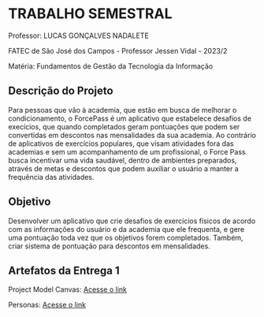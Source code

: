 # TRABALHO SEMESTRAL

Professor: LUCAS GONÇALVES NADALETE

FATEC de São José dos Campos - Professor Jessen Vidal - 2023/2

Matéria: Fundamentos de Gestão da Tecnologia da Informação

## Descrição do Projeto
Para pessoas que vão à academia, que estão em busca de melhorar o condicionamento, o ForcePass é um aplicativo que estabelece desafios de execícios, que quando completados geram pontuações que podem ser convertidas em descontos nas mensalidades da sua academia. Ao contrário de aplicativos de exercícios populares, que visam atividades fora das academias e sem um acompanhamento de um profissional, o Force Pass busca incentivar uma vida saudável, dentro de ambientes preparados, através de metas e descontos que podem auxiliar o usuário a manter a frequência das atividades.


## Objetivo
Desenvolver um aplicativo que crie desafios de exercícios físicos de acordo com as informações do usuário e da academia que ele frequenta, e gere uma pontuação toda vez que os objetivos forem completados. Também, criar sistema de pontuação para descontos em mensalidades.


## Artefatos da Entrega 1
<p>Project Model Canvas: <a href="">Acesse o link</a></p>
<p>Personas: <a href="">Acesse o link</a></p>
